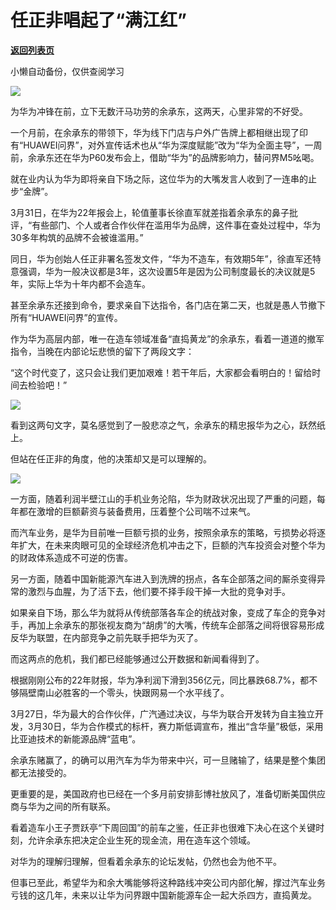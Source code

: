 # 任正非唱起了“满江红”

[**返回列表页**](/gzh/政事堂2019)

小懒自动备份，仅供查阅学习

![](https://mmbiz.qpic.cn/mmbiz_jpg/rxhS23yu8cNQEnQicQyy9iaXOOHZloRibas4eGQoCcTPMUcek6WjCdIM8c4f9ibm9dYTiaEZLXY3gvYq45fIeEt3HIQ/640?wx_fmt=jpeg)

为华为冲锋在前，立下无数汗马功劳的余承东，这两天，心里非常的不好受。  

一个月前，在余承东的带领下，华为线下门店与户外广告牌上都相继出现了印有“HUAWEI问界”，对外宣传话术也从“华为深度赋能”改为“华为全面主导”，一周前，余承东还在华为P60发布会上，借助“华为”的品牌影响力，替问界M5吆喝。

就在业内认为华为即将亲自下场之际，这位华为的大嘴发言人收到了一连串的止步“金牌”。

3月31日，在华为22年报会上，轮值董事长徐直军就差指着余承东的鼻子批评，“有些部门、个人或者合作伙伴在滥用华为品牌，这件事在查处过程中，华为30多年构筑的品牌不会被谁滥用。”

同日，华为创始人任正非署名签发文件，“华为不造车，有效期5年”，徐直军还特意强调，华为一般决议都是3年，这次设置5年是因为公司制度最长的决议就是5年，实际上华为十年内都不会造车。

甚至余承东还接到命令，要求亲自下达指令，各门店在第二天，也就是愚人节撤下所有“HUAWEI问界”的宣传。  

作为华为高层内部，唯一在造车领域准备“直捣黄龙”的余承东，看着一道道的撤军指令，当晚在内部论坛悲愤的留下了两段文字：

“这个时代变了，这只会让我们更加艰难！若干年后，大家都会看明白的！留给时间去检验吧！”  

![](https://mmbiz.qpic.cn/mmbiz_png/rxhS23yu8cNQEnQicQyy9iaXOOHZloRibasAavoxibNnttPzxycGpmVv5xtFTCL2uvILXPcCtQKS62QGQO5Wibia6S2g/640?wx_fmt=png)

看到这两句文字，莫名感觉到了一股悲凉之气，余承东的精忠报华为之心，跃然纸上。

但站在任正非的角度，他的决策却又是可以理解的。  

![](https://mmbiz.qpic.cn/mmbiz_png/rxhS23yu8cNQEnQicQyy9iaXOOHZloRibasnVPbN9vFbkZ3Onqt0k1UepKzjxajGaaJXrgCEBibNFSZGSLOoiaS5WBQ/640?wx_fmt=png)

一方面，随着利润半壁江山的手机业务沦陷，华为财政状况出现了严重的问题，每年都在激增的巨额薪资与装备费用，压着整个公司喘不过来气。

而汽车业务，是华为目前唯一巨额亏损的业务，按照余承东的策略，亏损势必将逐年扩大，在未来肉眼可见的全球经济危机冲击之下，巨额的汽车投资会对整个华为的财政体系造成不可逆的伤害。  

另一方面，随着中国新能源汽车进入到洗牌的拐点，各车企部落之间的厮杀变得异常的激烈与血腥，为了活下去，他们要不择手段干掉一大批的竞争对手。  

如果亲自下场，那么华为就将从传统部落各车企的统战对象，变成了车企的竞争对手，再加上余承东的那张视友商为“胡虏”的大嘴，传统车企部落之间将很容易形成反华为联盟，在内部竞争之前先联手把华为灭了。

而这两点的危机，我们都已经能够通过公开数据和新闻看得到了。

根据刚刚公布的22年财报，华为净利润下滑到356亿元，同比暴跌68.7%，都不够隔壁南山必胜客的一个零头，快跟网易一个水平线了。

3月27日，华为最大的合作伙伴，广汽通过决议，与华为联合开发转为自主独立开发，3月30日，华为合作模式的标杆，赛力斯低调宣布，推出“含华量”极低，采用比亚迪技术的新能源品牌“蓝电”。

余承东赌赢了，的确可以用汽车为华为带来中兴，可一旦赌输了，结果是整个集团都无法接受的。

更重要的是，美国政府也已经在一个多月前安排彭博社放风了，准备切断美国供应商与华为之间的所有联系。

看着造车小王子贾跃亭“下周回国”的前车之鉴，任正非也很难下决心在这个关键时刻，允许余承东把决定企业生死的现金流，用在造车这个领域。

对华为的理解归理解，但看着余承东的论坛发帖，仍然也会为他不平。

但事已至此，希望华为和余大嘴能够将这种路线冲突公司内部化解，撑过汽车业务亏钱的这几年，未来以让华为问界跟中国新能源车企一起大杀四方，直捣黄龙。

